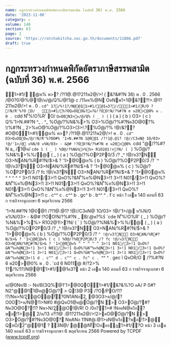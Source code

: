 ```yaml
---
name: กฎกระทรวงกำหนดพิกัดอัตราภาษีสรรพสามิต (ฉบับที่ 36) พ.ศ. 2566
date: '2023-11-06'
category: ก
volume: 140
section: 63
page: 1
source: 'https://ratchakitcha.soc.go.th/documents/11866.pdf'
draft: true
---
```


# กฎกระทรวงกำหนดพิกัดอัตราภาษีสรรพสามิต (ฉบับที่ 36) พ.ศ. 2566

1>#1/ ํ@ห% พ>? /?!1@.@1?211พ2@/>! ( &?&#?N 36) พ . 0 . 2566 /@0?0/ํ@%@!@/ค/@/Q%/@!1@ c /11คห%@N OหNพ1>1@&??!>.@1?211พ2@/>! พ . 0 . `cd^ 1?/%!1?/N@@11>#1/@1ค3?//1>#1/R/O ? !N/R'%?O O/ _ 1>#1/%?OQหOQO&?ค?&!?OO!N/?%#?N e พ20>@0% พ . 0 . `cdd N'็%!O%R' O/ ` QหO0N3>ค/@/Q% ( _ ) ( ` ) ( a ) ( b ) O3> ( c ) Q%'1>N.##?N ^_ . ^_ %Oํ@/?%N&%>% O3>%Oํ@/?%#?Nค3O@0?% !/%#?N _ 2>%คO@%Oํ@/?%O3>(3>!.?์%Oํ@/?% !@/&??#O@01>#1/ํ@ห% พ>? /?!1@.@1?211พ2@/>! พ . 0 . `cd^ O3>QหOQOค/@/!N/R'%?OO#% '1>N.##?N 1@0@1 /?!1@.@1? !@//C3คN@ 1O/03> !@/'1>/@ ห%N/0 ห%N/03> - &@# !?OO!N/?%#?N e พ20>@0% `cdd "@/?%#?N a_ /1@ค/ `cde ì ( _ ) %Oํ@/?%N&%>%%> R1O2@1!>?N/ ( ` ) %Oํ@/?%N&%>%%/@ ( _ ) ( a ) %Oํ@/?%OP2P0/3์ /? _^ !@/ห3?N์ O3>NAN/%R#?N/$>& ? '1>@0ํ@ห% ( b ) %Oํ@/?%OP2P0/3์ /? `^ !@/ห3?N์ O3>NAN/%R#?N/$>& ? '1>@0ํ@ห% ( c ) %Oํ@/?%OP2P0/3์ /? fc !@/ห3?N์ O3>NAN/%R#?N/$>& ? '1>@0ํ@ห% ^ ^ ^ ^ ^ 3>!1 N01/3>!1 QหO%?&N'็%ห%@N3>!1 3>!1 N01/3>!1 QหO%?&N'็%ห%@N3>!1 3>!1 N01/3>!1 QหO%?&N'็%ห%@N3>!1 3>!1 N01/3>!1 QหO%?&N'็%ห%@N3>!1 3>!1 N01/3>!1 QหO%?&N'็%ห%@N3>!1 c . c^^ c . c^^ b . gc^ b . b^^ ^ . f`c หน้า 1 เลม 140 ตอนที่ 63 ก ราชกิจจานุเบกษา 6 พฤศจิกายน 2566

'1>N.##?N 1@0@1 /?!1@.@1? !@//C3คN@ 1O/03> !@/'1>/@ ห%N/0 ห%N/03> - &@# !?OO!N/?%#?N _ B/.@พ?%$์ `cde N'็%!O%R' ( _ ) %Oํ@/?%N&%>%%> R1O2@1!>?N/ ( ` ) %Oํ@/?%N&%>%%/@ ( _ ) ( a ) %Oํ@/?%OP2P0/3์ /? _^ !@/ห3?N์ O3>NAN/%R#?N/$>& ? '1>@0ํ@ห% ( b ) %Oํ@/?%OP2P0/3์ /? `^ !@/ห3?N์ O3>NAN/%R#?N/$>& ? '1>@0ํ@ห% ( c ) %Oํ@/?%OP2P0/3์ /? fc !@/ห3?N์ O3>NAN/%R#?N/$>& ? '1>@0ํ@ห% ^ ^ ^ ^ ^ 3>!1 N01/3>!1 QหO%?&N'็%ห%@N3>!1 3>!1 N01/3>!1 QหO%?&N'็%ห%@N3>!1 3>!1 N01/3>!1 QหO%?&N'็%ห%@N3>!1 3>!1 N01/3>!1 QหO%?&N'็%ห%@N3>!1 3>!1 N01/3>!1 QหO%?&N'็%ห%@N3>!1 d . c^^ d . c^^ c . fc^ c . `^^ ^ . gec î QหOR/O  /?%#?N 6 พ20>@0% พ . 0 . `cd 6 N011@ #/?2>% 1?/%!1?/N@@11>#1/@1ค3? หน้า 2 เลม 140 ตอนที่ 63 ก ราชกิจจานุเบกษา 6 พฤศจิกายน 2566

ห/@0Nห!B :- Nห!B(3Q%@1'1>@0QO1>#1/&?&%?O คA/ P 0#?N2"@@1์1@ค@Oํ@/? > Q!3@ P3 /?O/PO/!1? !?/Nพ>N/2ู@O@!ั?0N1ANอ2 ู @3O3>ค/@/? O0O1>ห/N@!1>N#0 #ํ@QหO1@ค@Oํ@/?N > O3>Oํ@/?#?Nค3O@0?!1? Nพ>N/2ู@O!@/R! O /0อ?1># !NอคN@ค1อ?พอ!1>@ 2/ค/13 อ?!1@ .@1?211พ2@/>!2>คO@Oํ@/?N > O3>Oํ@/?#?Nค3O@0? NพANอ 11N#@.@1>คN@ค1อ?พอ!1>@ QหO/2"@@1์ ? 3N@/ @ํ@N!็!Oอออฎ1>#1/?O หน้า 3 เลม 140 ตอนที่ 63 ก ราชกิจจานุเบกษา 6 พฤศจิกายน 2566 Powered by TCPDF (www.tcpdf.org)
